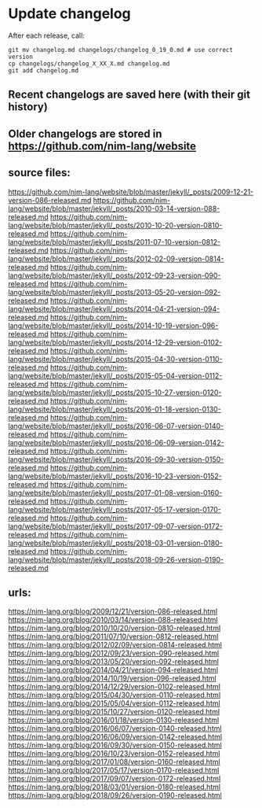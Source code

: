 # Update changelog
After each release, call:
```
git mv changelog.md changelogs/changelog_0_19_0.md # use correct version
cp changelogs/changelog_X_XX_X.md changelog.md
git add changelog.md
```

## Recent changelogs are saved here (with their git history)

## Older changelogs are stored in https://github.com/nim-lang/website

## source files:
https://github.com/nim-lang/website/blob/master/jekyll/_posts/2009-12-21-version-086-released.md
https://github.com/nim-lang/website/blob/master/jekyll/_posts/2010-03-14-version-088-released.md
https://github.com/nim-lang/website/blob/master/jekyll/_posts/2010-10-20-version-0810-released.md
https://github.com/nim-lang/website/blob/master/jekyll/_posts/2011-07-10-version-0812-released.md
https://github.com/nim-lang/website/blob/master/jekyll/_posts/2012-02-09-version-0814-released.md
https://github.com/nim-lang/website/blob/master/jekyll/_posts/2012-09-23-version-090-released.md
https://github.com/nim-lang/website/blob/master/jekyll/_posts/2013-05-20-version-092-released.md
https://github.com/nim-lang/website/blob/master/jekyll/_posts/2014-04-21-version-094-released.md
https://github.com/nim-lang/website/blob/master/jekyll/_posts/2014-10-19-version-096-released.md
https://github.com/nim-lang/website/blob/master/jekyll/_posts/2014-12-29-version-0102-released.md
https://github.com/nim-lang/website/blob/master/jekyll/_posts/2015-04-30-version-0110-released.md
https://github.com/nim-lang/website/blob/master/jekyll/_posts/2015-05-04-version-0112-released.md
https://github.com/nim-lang/website/blob/master/jekyll/_posts/2015-10-27-version-0120-released.md
https://github.com/nim-lang/website/blob/master/jekyll/_posts/2016-01-18-version-0130-released.md
https://github.com/nim-lang/website/blob/master/jekyll/_posts/2016-06-07-version-0140-released.md
https://github.com/nim-lang/website/blob/master/jekyll/_posts/2016-06-09-version-0142-released.md
https://github.com/nim-lang/website/blob/master/jekyll/_posts/2016-09-30-version-0150-released.md
https://github.com/nim-lang/website/blob/master/jekyll/_posts/2016-10-23-version-0152-released.md
https://github.com/nim-lang/website/blob/master/jekyll/_posts/2017-01-08-version-0160-released.md
https://github.com/nim-lang/website/blob/master/jekyll/_posts/2017-05-17-version-0170-released.md
https://github.com/nim-lang/website/blob/master/jekyll/_posts/2017-09-07-version-0172-released.md
https://github.com/nim-lang/website/blob/master/jekyll/_posts/2018-03-01-version-0180-released.md
https://github.com/nim-lang/website/blob/master/jekyll/_posts/2018-09-26-version-0190-released.md

## urls:
https://nim-lang.org/blog/2009/12/21/version-086-released.html
https://nim-lang.org/blog/2010/03/14/version-088-released.html
https://nim-lang.org/blog/2010/10/20/version-0810-released.html
https://nim-lang.org/blog/2011/07/10/version-0812-released.html
https://nim-lang.org/blog/2012/02/09/version-0814-released.html
https://nim-lang.org/blog/2012/09/23/version-090-released.html
https://nim-lang.org/blog/2013/05/20/version-092-released.html
https://nim-lang.org/blog/2014/04/21/version-094-released.html
https://nim-lang.org/blog/2014/10/19/version-096-released.html
https://nim-lang.org/blog/2014/12/29/version-0102-released.html
https://nim-lang.org/blog/2015/04/30/version-0110-released.html
https://nim-lang.org/blog/2015/05/04/version-0112-released.html
https://nim-lang.org/blog/2015/10/27/version-0120-released.html
https://nim-lang.org/blog/2016/01/18/version-0130-released.html
https://nim-lang.org/blog/2016/06/07/version-0140-released.html
https://nim-lang.org/blog/2016/06/09/version-0142-released.html
https://nim-lang.org/blog/2016/09/30/version-0150-released.html
https://nim-lang.org/blog/2016/10/23/version-0152-released.html
https://nim-lang.org/blog/2017/01/08/version-0160-released.html
https://nim-lang.org/blog/2017/05/17/version-0170-released.html
https://nim-lang.org/blog/2017/09/07/version-0172-released.html
https://nim-lang.org/blog/2018/03/01/version-0180-released.html
https://nim-lang.org/blog/2018/09/26/version-0190-released.html
